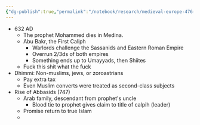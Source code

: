 ```yaml
---
{"dg-publish":true,"permalink":"/notebook/research/medieval-europe-476-1453/islam-s-golden-age-by-epic-history/"}
---
```


- 632 AD
	- The prophet Mohammed dies in Medina.
	- Abu Bakr, the First Caliph
		- Warlords challenge the Sassanids and Eastern Roman Empire
		- Overrun 2/3ds of both empires
		- Something ends up to Umayyads, then Shiites
	- Fuck this shit what the fuck
- Dhimmi: Non-muslims, jews, or zoroastrians
	- Pay extra tax
	- Even Muslim converts were treated as second-class subjects
- Rise of Abbasids (747)
	- Arab family, descendant from prophet's uncle
		- Blood tie to prophet gives claim to title of calpih (leader)
	- Promise return to true Islam
	- 